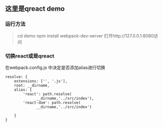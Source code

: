 ## 这里是qreact demo
### 运行方法

> cd demo
> npm install
> webpack-dev-server
> 打开http://127.0.0.1:8080访问


### 切换react或是qreact
在webpack.config.js 中决定是否添加alias进行切换
```
resolve: {
    extensions: ['', '.js'],
    root: __dirname,
    alias: {
        'react': path.resolve(
              __dirname,'../src/index'),
        'react-dom': path.resolve(
              __dirname,'../src/index')

    }
}
```

